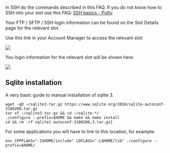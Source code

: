 
In SSH do the commands described in this FAQ. If you do not know how to SSH into your slot use this FAQ: [SSH basics - Putty](https://www.feralhosting.com/faq/view?question=12)

Your FTP / SFTP / SSH login information can be found on the Slot Details page for the relevant slot.

Use this link in your Account Manager to access the relevant slot:

![](https://raw.github.com/feralhosting/feralfilehosting/master/Feral%20Wiki/0%20Generic/slot_detail_link.png)

You login information for the relevant slot will be shown here:

![](https://raw.github.com/feralhosting/feralfilehosting/master/Feral%20Wiki/0%20Generic/slot_detail_ssh.png)

Sqlite installation
---

A very basic guide to manual installation of sqlite 3.

~~~
wget -qO ~/sqlite3.tar.gz https://www.sqlite.org/2016/sqlite-autoconf-3100200.tar.gz
tar xf ~/sqlite3.tar.gz && cd ~/sqlite-*/
./configure --prefix=$HOME && make && make install
cd && rm -rf sqlite{-autoconf-3100200,3.tar.gz}
~~~

For some applications you will have to link to this location, for example:

~~~
env CPPFLAGS="-I$HOME/include" LDFLAGS="-L$HOME/lib" ./configure --prefix=$HOME/
~~~




